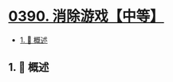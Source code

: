 # [0390. 消除游戏【中等】](https://github.com/Tdahuyou/TNotes.leetcode/tree/main/notes/0390.%20%E6%B6%88%E9%99%A4%E6%B8%B8%E6%88%8F%E3%80%90%E4%B8%AD%E7%AD%89%E3%80%91)

<!-- region:toc -->

- [1. 📝 概述](#1--概述)

<!-- endregion:toc -->

## 1. 📝 概述
